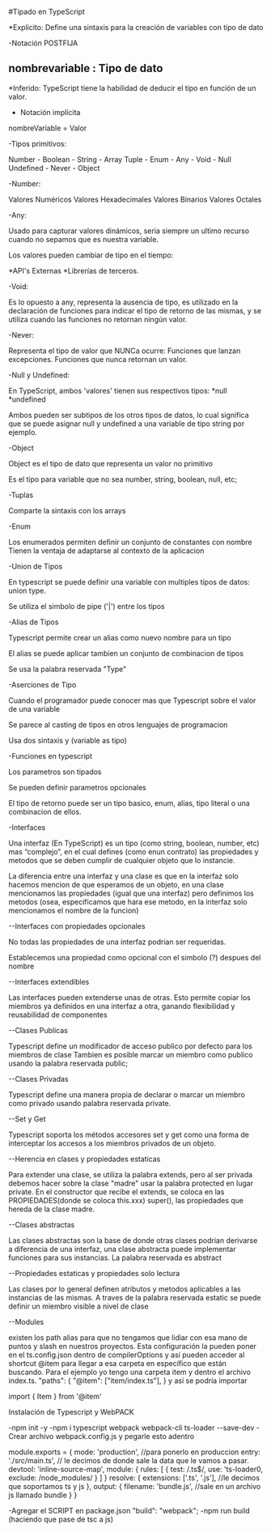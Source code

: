 #Tipado en TypeScript

*Explicito:
Define una sintaxis para la creación de variables con tipo de dato

-Notación POSTFIJA

 nombrevariable : Tipo de dato
---------------------------------
*Inferido:
TypeScript tiene la habilidad de deducir el tipo en función de un valor.

- Notación implícita


nombreVariable = Valor


-Tipos primitivos:

Number - Boolean - String - Array
Tuple - Enum - Any - Void - Null
Undefined - Never - Object


-Number:

Valores Numéricos
Valores Hexadecimales
Valores Binarios
Valores Octales

-Any:

Usado para capturar valores dinámicos, seria siempre un ultimo recurso cuando no sepamos que es nuestra variable.

Los valores pueden cambiar de tipo en el tiempo:

*API's Externas
*Librerías de terceros.

-Void:

Es lo opuesto a any, representa la ausencia de tipo, es utilizado en la declaración de funciones
para indicar el tipo de retorno de las mismas, y se utiliza cuando las funciones
no retornan ningún valor.

-Never:

Representa el tipo de valor que NUNCa ocurre:
Funciones que lanzan excepciones.
Funciones que nunca retornan un valor.

-Null y Undefined:

En TypeScript, ambos 'valores' tienen sus respectivos tipos:
*null
*undefined

Ambos pueden ser subtipos de los otros tipos de datos, lo cual significa que se puede asignar null y undefined
a una variable de tipo string por ejemplo.


-Object

Object es el tipo de dato que representa un valor no primitivo

Es el tipo para variable que no sea number, string, boolean, null, etc;


-Tuplas

Comparte la sintaxis con los arrays

-Enum

Los enumerados permiten definir un conjunto de constantes con nombre
Tienen la ventaja de adaptarse al contexto de la aplicacion

-Union de Tipos

En typescript se puede definir una variable con multiples tipos de datos: union type.

Se utiliza el simbolo de pipe ('|') entre los tipos

-Alias de Tipos

Typescript permite crear un alias como nuevo nombre para un tipo

El alias se puede aplicar tambien un conjunto de combinacion de tipos

Se usa la palabra reservada "Type"

-Aserciones de Tipo

Cuando el programador puede conocer mas que Typescript sobre el valor de una variable

Se parece al casting de tipos en otros lenguajes de programacion

Usa dos sintaxis <Angle Brackets> y (variable as tipo)

-Funciones en typescript

Los parametros son tipados

Se pueden definir parametros opcionales

El tipo de retorno puede ser un tipo basico, enum, alias, tipo literal o una combinacion de ellos.

-Interfaces

Una interfaz (En TypeScript) es un tipo (como string, boolean, number, etc) mas “complejo”, en el cual defines (como enun contrato) las propiedades y metodos que se deben cumplir de cualquier objeto que lo instancie.

La diferencia entre una interfaz y una clase es que en la interfaz solo hacemos mencion de que esperamos de un objeto, en una clase mencionamos las propiedades (igual que una interfaz) pero definimos los metodos (osea, especificamos que hara ese metodo, en la interfaz solo mencionamos el nombre de la funcion)

--Interfaces con propiedades opcionales

No todas las propiedades de una interfaz podrian ser requeridas.

Establecemos una propiedad como opcional con el simbolo (?) despues del nombre

--Interfaces extendibles

Las interfaces pueden extenderse unas de otras. Esto permite copiar los miembros ya definidos en una interfaz a otra, ganando flexibilidad y reusabilidad de componentes

--Clases Publicas

Typescript define un modificador de acceso publico por defecto para los miembros de clase
Tambien es posible marcar un miembro como publico usando la palabra reservada public;

--Clases Privadas

Typescript define una manera propia de declarar o marcar un miembro como privado usando palabra reservada private.

--Set y Get

Typescript soporta los métodos accesores set y get como una forma de interceptar los accesos a los miembros privados de un objeto.

--Herencia en clases y propiedades estaticas

Para extender una clase, se utiliza la palabra extends, pero al ser privada debemos hacer sobre la clase "madre" usar la palabra protected en lugar private.
En el constructor que recibe el extends, se coloca  en las PROPIEDADES(donde se coloca this.xxx) super(), las propiedades que hereda de la clase madre.


--Clases abstractas

Las clases abstractas son la base de donde otras clases podrian derivarse a diferencia de una interfaz, una clase abstracta puede implementar funciones para sus instancias.
La palabra reservada es abstract

--Propiedades estaticas y propiedades solo lectura

Las clases por lo general definen atributos y metodos aplicables a las instancias de las mismas.
A traves de la palabra reservada estatic se puede definir un miembro visible a nivel de clase

--Modules

existen los path alias para que no tengamos que lidiar con esa mano de puntos y slash en nuestros proyectos.
Esta configuración la pueden poner en el ts.config.json dentro de compilerOptions y así pueden acceder al shortcut @item para llegar a esa carpeta en específico que están buscando.
Para el ejemplo yo tengo una carpeta item y dentro el archivo index.ts.
"paths": { 
      "@item": ["item/index.ts"],
    }
y así se podría importar

import { Item }  from  '@item'


Instalación de Typescript y WebPACK

-npm init -y
-npm i typescript webpack webpack-cli ts-loader --save-dev
-Crear archivo webpack.config.js
y pegarle esto adentro

module.exports = {
    mode: 'production', //para ponerlo en produccion
    entry: './src/main.ts', // le decimos de donde sale la data que le vamos a pasar.
    devtool: 'inline-source-map',
    module: {
        rules: [
            {
                test: /\.ts$/,
                use: 'ts-loader0,
                exclude: /node_modules/
            }
        ]
    }
    resolve: {
        extensions: ['.ts', '.js'], //le decimos que soportamos ts y js
    },
    output: {
        filename: 'bundle.js', //sale en un archivo js llamado bundle
    }
}

-Agregar el SCRIPT en package.json "build": "webpack";
-npm run build (haciendo que pase de tsc a js)

